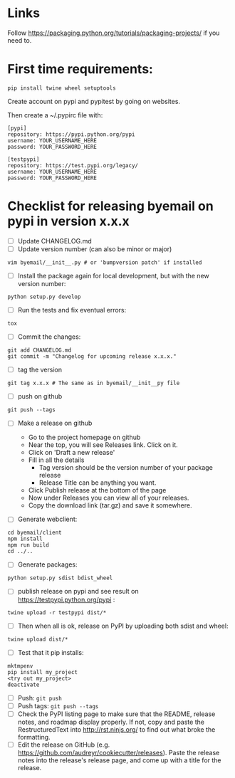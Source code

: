 # Links

Follow https://packaging.python.org/tutorials/packaging-projects/ if you need to.

# First time requirements:

```
pip install twine wheel setuptools
```

Create account on pypi and pypitest by going on websites.

Then create a ~/.pypirc file with:

```
[pypi]
repository: https://pypi.python.org/pypi
username: YOUR_USERNAME_HERE
password: YOUR_PASSWORD_HERE

[testpypi]
repository: https://test.pypi.org/legacy/
username: YOUR_USERNAME_HERE
password: YOUR_PASSWORD_HERE

```

# Checklist for releasing byemail on pypi in version x.x.x

-   [ ] Update CHANGELOG.md
-   [ ] Update version number (can also be minor or major)

```
vim byemail/__init__.py # or 'bumpversion patch' if installed
```

-   [ ] Install the package again for local development, but with the new version number:

```
python setup.py develop
```

-   [ ] Run the tests and fix eventual errors:

```
tox
```

-   [ ] Commit the changes:

```
git add CHANGELOG.md
git commit -m "Changelog for upcoming release x.x.x."
```

-   [ ] tag the version

```
git tag x.x.x # The same as in byemail/__init__py file
```

-   [ ] push on github

```
git push --tags
```

-   [ ] Make a release on github

    -   Go to the project homepage on github
    -   Near the top, you will see Releases link. Click on it.
    -   Click on 'Draft a new release'
    -   Fill in all the details
        -   Tag version should be the version number of your package release
        -   Release Title can be anything you want.
    -   Click Publish release at the bottom of the page
    -   Now under Releases you can view all of your releases.
    -   Copy the download link (tar.gz) and save it somewhere.

-   [ ] Generate webclient:

```
cd byemail/client
npm install
npm run build
cd ../..
```

-   [ ] Generate packages:

```
python setup.py sdist bdist_wheel
```

-   [ ] publish release on pypi and see result on https://testpypi.python.org/pypi :

```
twine upload -r testpypi dist/*
```

-   [ ] Then when all is ok, release on PyPI by uploading both sdist and wheel:

```
twine upload dist/*
```

-   [ ] Test that it pip installs:

```
mktmpenv
pip install my_project
<try out my_project>
deactivate
```

-   [ ] Push: `git push`
-   [ ] Push tags: `git push --tags`
-   [ ] Check the PyPI listing page to make sure that the README, release notes, and roadmap display properly. If not, copy and paste the RestructuredText into http://rst.ninjs.org/ to find out what broke the formatting.
-   [ ] Edit the release on GitHub (e.g. https://github.com/audreyr/cookiecutter/releases). Paste the release notes into the release's release page, and come up with a title for the release.
